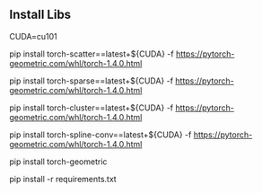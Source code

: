 ## Install Libs

CUDA=cu101

pip install torch-scatter==latest+${CUDA} -f https://pytorch-geometric.com/whl/torch-1.4.0.html

pip install torch-sparse==latest+${CUDA} -f https://pytorch-geometric.com/whl/torch-1.4.0.html

pip install torch-cluster==latest+${CUDA} -f https://pytorch-geometric.com/whl/torch-1.4.0.html

pip install torch-spline-conv==latest+${CUDA} -f https://pytorch-geometric.com/whl/torch-1.4.0.html

pip install torch-geometric

pip install -r requirements.txt
